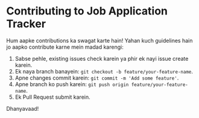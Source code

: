 # Contributing to Job Application Tracker

Hum aapke contributions ka swagat karte hain! Yahan kuch guidelines hain jo aapko contribute karne mein madad karengi:

1. Sabse pehle, existing issues check karein ya phir ek nayi issue create karein.
2. Ek naya branch banayein: `git checkout -b feature/your-feature-name`.
3. Apne changes commit karein: `git commit -m 'Add some feature'`.
4. Apne branch ko push karein: `git push origin feature/your-feature-name`.
5. Ek Pull Request submit karein.

Dhanyavaad!